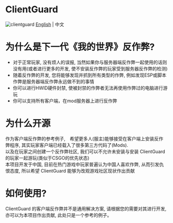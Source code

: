 # ClientGuard
![clientguard](https://user-images.githubusercontent.com/36127740/188037484-2e04fea4-e609-471c-9733-0bd4861f6865.png)
[English](README.md) | 中文
# 为什么是下一代《我的世界》反作弊?
* 对于正常玩家, 没有烦人的误报, 当然如果你与服务器端反作弊一起使用的话则没有用(或者进行更多的开发, 使不安装反作弊的玩家受到服务器反作弊的检测)
* 随着反作弊的开发, 您将能够发现并抓到所有类型的作弊, 例如发现ESP或脚本作弊是服务器端反作弊永远做不到的事情
* 你可以进行HWID硬件封禁, 使被封禁的作弊者无法再使用作弊过的电脑进行游玩
* 你可以支持所有客户端，在mod服务器上进行反作弊
# 为什么开源
作为客户端反作弊的参考例子,　希望更多人(服主)能够接受在客户端上安装反作弊程序, 其实玩家客户端已经载入了很多第三方代码了(Mods).  
以及在玩家之间创建一个反作弊社区, 我们可以不允许未安装与安装 ClientGuard 的玩家一起游玩(类似于CSGO的优先状态)  
本项目开发于中国, 目前在热门游戏中玩家普遍认为中国人喜欢作弊, 从而引发仇恨态度, 所以希望 ClientGuard 能够为改观游戏社区现状作出贡献
# 如何使用?
ClientGuard 的客户端反作弊并不是通用解决方案, 请根据您的需要对其进行开发, 亦可以为本项目作出贡献, 此处只是一个参考的例子。
